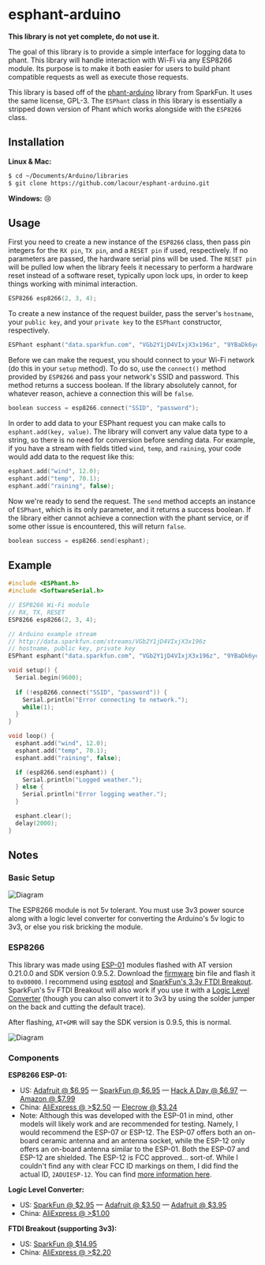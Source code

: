 # esphant-arduino

**This library is not yet complete, do not use it.**

The goal of this library is to provide a simple interface for logging data to phant. This library will handle interaction with Wi-Fi via any ESP8266 module. Its purpose is to make it both easier for users to build phant compatible requests as well as execute those requests.

This library is based off of the [phant-arduino](https://github.com/sparkfun/phant-arduino) library from SparkFun. It uses the same license, GPL-3. The `ESPhant` class in this library is essentially a stripped down version of Phant which works alongside with the `ESP8266` class.

## Installation

**Linux & Mac:**
```bash
$ cd ~/Documents/Arduino/libraries
$ git clone https://github.com/lacour/esphant-arduino.git
```

**Windows:** :cry:

## Usage

First you need to create a new instance of the `ESP8266` class, then pass pin integers for the `RX pin`, `TX pin`, and a `RESET pin` if used, respectively. If no parameters are passed, the hardware serial pins will be used. The `RESET pin` will be pulled low when the library feels it necessary to perform a hardware reset instead of a software reset, typically upon lock ups, in order to keep things working with minimal interaction.

```ino
ESP8266 esp8266(2, 3, 4);
```

To create a new instance of the request builder, pass the server's `hostname`, your `public key`, and your `private key` to the `ESPhant` constructor, respectively.

```ino
ESPhant esphant("data.sparkfun.com", "VGb2Y1jD4VIxjX3x196z", "9YBaDk6yeMtNErDNq4YM");
```

Before we can make the request, you should connect to your Wi-Fi network (do this in your `setup` method). To do so, use the `connect()` method provided by `ESP8266` and pass your network's SSID and password. This method returns a success boolean. If the library absolutely cannot, for whatever reason, achieve a connection this will be `false`.

```ino
boolean success = esp8266.connect("SSID", "password");
```

In order to add data to your ESPhant request you can make calls to `esphant.add(key, value)`. The library will convert any value data type to a string, so there is no need for conversion before sending data. For example, if you have a stream with fields titled `wind`, `temp`, and `raining`, your code would add data to the request like this:

```ino
esphant.add("wind", 12.0);
esphant.add("temp", 70.1);
esphant.add("raining", false);
```

Now we're ready to send the request. The `send` method accepts an instance of `ESPhant`, which is its only parameter, and it returns a success boolean. If the library either cannot achieve a connection with the phant service, or if some other issue is encountered, this will return `false`.

```ino
boolean success = esp8266.send(esphant);
```

## Example

```ino
#include <ESPhant.h>
#include <SoftwareSerial.h>

// ESP8266 Wi-Fi module
// RX, TX, RESET
ESP8266 esp8266(2, 3, 4);

// Arduino example stream
// http://data.sparkfun.com/streams/VGb2Y1jD4VIxjX3x196z
// hostname, public key, private key
ESPhant esphant("data.sparkfun.com", "VGb2Y1jD4VIxjX3x196z", "9YBaDk6yeMtNErDNq4YM");

void setup() {
  Serial.begin(9600);
  
  if (!esp8266.connect("SSID", "password")) {
    Serial.println("Error connecting to network.");
    while(1);
  }
}

void loop() {
  esphant.add("wind", 12.0);
  esphant.add("temp", 70.1);
  esphant.add("raining", false);

  if (esp8266.send(esphant)) {
    Serial.println("Logged weather.");
  } else {
    Serial.println("Error logging weather.");
  }

  esphant.clear();
  delay(2000);
}
```

## Notes

### Basic Setup

![Diagram](http://i.imgur.com/Olwr97d.png)

The ESP8266 module is not 5v tolerant. You must use 3v3 power source along with a logic level converter for converting the Arduino's 5v logic to 3v3, or else you risk bricking the module.

### ESP8266

This library was made using [ESP-01](http://www.esp8266.com/wiki/doku.php?id=esp8266-module-family#esp-01) modules flashed with AT version 0.21.0.0 and SDK version 0.9.5.2. Download the [firmware](https://drive.google.com/folderview?id=0B_ctPy0pJuW6fnVLeGYzWmhzeGtZa1hwTF9zakJUOEdNejVhcFZXYi02Zk5GLXp6ckRNZkE&usp=sharing&tid=0B_ctPy0pJuW6d1FqM1lvSkJmNU0) bin file and flash it to `0x00000`. I recommend using [esptool](https://github.com/themadinventor/esptool) and [SparkFun's 3.3v FTDI Breakout](https://www.sparkfun.com/products/9873). SparkFun's 5v FTDI Breakout will also work if you use it with a [Logic Level Converter](https://www.sparkfun.com/products/12009) (though you can also convert it to 3v3 by using the solder jumper on the back and cutting the default trace).

After flashing, `AT+GMR` will say the SDK version is 0.9.5, this is normal.

![Diagram](http://i.imgur.com/wWA5S9R.png)

### Components


**ESP8266 ESP-01:**
* US: [Adafruit @ $6.95](http://www.adafruit.com/products/2282) — [SparkFun @ $6.95](https://www.sparkfun.com/products/13252) — [Hack A Day @ $6.97](http://store.hackaday.com/products/wifi-serial-module-esp8266) — [Amazon @ $7.99](http://www.amazon.com/Diymall-Esp8266-Serial-Wireless-Transceiver/dp/B00O34AGSU)
* China: [AliExpress @ >$2.50](http://www.aliexpress.com/wholesale?catId=0&SearchText=ESP8266+ESP-01) — [Elecrow @ $3.24](http://www.elecrow.com/serial-wifi-transceiver-module-esp8266-p-1136.html)
* Note: Although this was developed with the ESP-01 in mind, other models will likely work and are recommended for testing. Namely, I would recommend the ESP-07 or ESP-12. The ESP-07 offers both an on-board ceramic antenna and an antenna socket, while the ESP-12 only offers an on-board antenna similar to the ESP-01. Both the ESP-07 and ESP-12 are shielded. The ESP-12 is FCC approved... sort-of. While I couldn't find any with clear FCC ID markings on them, I did find the actual ID, `2ADUIESP-12`. You can find [more information here](http://www.esp8266.com/wiki/doku.php?id=esp8266-module-family).

**Logic Level Converter:**
* US: [SparkFun @ $2.95](https://www.sparkfun.com/products/12009) — [Adafruit @ $3.50](http://www.adafruit.com/products/1875) — [Adafruit @ $3.95](http://www.adafruit.com/products/757)
* China: [AliExpress @ >$1.00](http://www.aliexpress.com/wholesale?catId=0&SearchText=logic+level+converter+ttl)

**FTDI Breakout (supporting 3v3):**
* US: [SparkFun @ $14.95](https://www.sparkfun.com/products/9873)
* China: [AliExpress @ >$2.20](http://www.aliexpress.com/wholesale?catId=0&SearchText=FTDI+3.3V+TTL)
